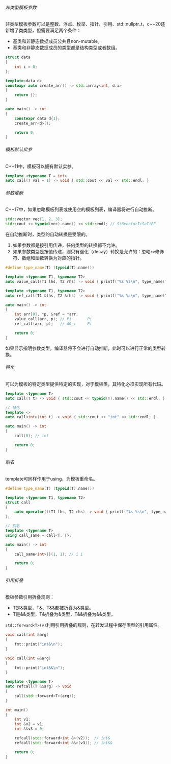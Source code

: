 ###### 非类型模板参数

非类型模板参数可以是整数、浮点、枚举、指针、引用、std::nullptr_t，c++20还新增了类类型，但需要满足两个条件：

* 基类和非静态数据成员公共且non-mutable。
* 基类和非静态数据成员的类型都是结构类型或者数组。

```cpp
struct data
{
    int i = 0;
};

template<data d>
constexpr auto create_arr() -> std::array<int, d.i>
{
    return {};
}

auto main() -> int
{
    constexpr data d{1};
    create_arr<d>();

    return 0;
}
```

###### 模板默认实参

C++11中，模板可以拥有默认实参。

```cpp
template <typename T = int>
auto call(T val = 1) -> void { std::cout << val << std::endl; }
```

###### 参数推断

C++17中，如果忽略模板列表或使用空的模板列表，编译器将进行自动推断。

```cpp
std::vector vec{1, 2, 3};
std::cout << typeid(vec).name() << std::endl; // St6vectorIiSaIiEE
```

在自动推断时，类型的自动转换是受限的。

1. 如果参数都是按引用传递，任何类型的转换都不允许。
2. 如果参数类型是按值传递，则只有退化（decay）转换是允许的：忽略`cv`修饰符、数组和函数转换为对应的指针。

```cpp
#define type_name(T) (typeid(T).name())

template <typename T1, typename T2>
auto value_call(T1 lhs, T2 rhs) -> void { printf("%s %s\n", type_name(T1), type_name(T2)); }

template <typename T1, typename T2>
auto ref_call(T1 &lhs, T2 &rhs) -> void { printf("%s %s\n", type_name(T1), type_name(T2)); }

auto main() -> int
{
    int arr[0], *p, &ref = *arr;
    value_call(arr, p); // Pi       Pi
    ref_call(arr, p);   // A0_i     Pi

    return 0;
}
```

如果显示指明参数类型，编译器将不会进行自动推断，此时可以进行正常的类型转换。

###### 特化

可以为模板的特定类型提供特定的实现，对于模板类，其特化必须实现所有代码。

```cpp
template <typename T>
auto call(T t) -> void { std::cout << typeid(T).name() << std::endl; }

// 特化
template <>
auto call<int>(int t) -> void { std::cout << "int" << std::endl; }

auto main() -> int
{
    call(0); // int

    return 0;
}
```

###### 别名

template可同样作用于using，为模板重命名。

```cpp
#define type_name(T) (typeid(T).name())

template <typename T1, typename T2>
struct call
{
    auto operator()(T1 lhs, T2 rhs) -> void { printf("%s %s\n", type_name(T1), type_name(T2)); }
};

// 别名
template <typename T>
using call_same = call<T, T>;

auto main() -> int
{
    call_same<int>{}(1, 1); // i i

    return 0;
}
```

###### 引用折叠

模板参数引用折叠规则：

* T是&类型，T&、T&&都被折叠为&类型。
* T是&&类型，T&折叠为&类型，T&&折叠为&&类型。

`std::forward<T>(v)`利用引用折叠的规则，在转发过程中保存类型的引用属性。

```cpp
void call(int &arg)
{
    fmt::print("int&\n");
}

void call(int &&arg)
{
    fmt::print("int&&\n");
}

template <typename T>
auto refcall(T &&arg) -> void
{
    call(std::forward<T>(arg));
}

int main()
{
    int v1;
    int &v2 = v1;
    int &&v3 = 0;

    refcall(std::forward<int &>(v2));  // int&
    refcall(std::forward<int &&>(v3)); // int&&

    return 0;
}
```


